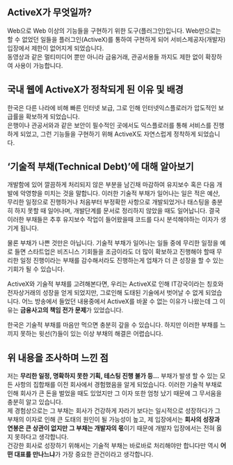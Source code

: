 ## ActiveX가 무엇일까?
Web으로 Web 이상의 기능들을 구현하기 위한 도구(플러그인)입니다.
Web만으로는 할 수 없었던 일들을 플러그인(ActiveX)를 통하여 구현하게 되어 서비스제공자(개발자)입장에서 제한이 없어지게 되었습니다.  
동영상과 같은 멀티미디어 뿐만 아니라 금융거래, 관공서용들 까지도 제한 없이 확장하여 사용이 가능합니다.

## 국내 웹에 ActiveX가 정착되게 된 이유 및 배경 
한국은 다른 나라에 비해 빠른 인터넷 보급, 그로 인해 인터넷익스플로러가 압도적인 보급률을 확보하게 되었습니다.  
은행이나 관공서와과 같은 보안이 필수적인 곳에서도 익스플로러를 통해 서비스를 진행하게 되었고, 그런 기능들을 구현하기 위해 ActiveX도 자연스럽게 정착하게 되었습니다.

## ‘기술적 부채(Technical Debt)’에 대해 알아보기
개발함에 있어 깔끔하게 처리되지 않은 부분을 남긴채 마감하여 유지보수 혹은 다음 개발에 악영향을 미치는 것을 말합니다.
이러한 기술적 부채가 일어나는 일은 적은 예산, 무리한 일정으로 진행하거나 처음부터 부정확한 사항으로 개발되었거나 태스팅을 충분히 하지 못할 때 일어나며, 개발단계를 문서로 정리하지 않았을 때도 일어납니다.
결국 이러한 부채들은 추후 유지보수 작업이 들어왔을때 코드를 다시 분석해야하는 이자가 생기게 됩니다.

물론 부채가 나쁜 것만은 아닙니다.
기술적 부채가 일어나는 일들 중에 무리한 일정을 예로 들면 스타트업은 비즈니스 기회들을 조금이라도 더 많이 확보하고 진행해야 할때 무리한 일정 진행이라는 부채를 감수해서라도 진행하는게 업채가 더 큰 성장을 할 수 있는 기회가 될 수 있습니다.

ActiveX와 기술적 부채를 고려해본다면,
우리는 ActiveX로 인해 IT강국이라는 칭호와 전자상거래의 성장을 얻게 되었지만, 그로인해 도태된 기술에서 벗어날 수 없게 되었습니다.
어느 방송에서 들었던 내용중에서 ActiveX를 바꿀 수 없는 이유가 나왔는데 그 이유는 **금융사고의 책임 전가 문제**가 있었습니다.

한국은 기술적 부채를 마음만 먹으면 충분히 갚을 수 있습니다. 하지만 이러한 부채를 느끼지 못하는 윗선(?)들이 있는 이상 부채의 해결은 어렵습니다.

## 위 내용을 조사하며 느낀 점

저는 **무리한 일정, 명확하지 못한 기획, 테스팅 진행 불가 등...** 부채가 발생 할 수 있는 모든 사항의 집합채를 이전 회사에서 경험했음을 알게 되었습니다.
이러한 기술적 부채로 인해 회사가 큰 돈을 벌었을 때도 있었지만 그 이자 또한 엄청 났기 때문에 그 무서움을 충분히 알고 있습니다.  
제 경험상으로는 그 부채는 회사가 건강하게 자라기 보다는 일시적으로 성장하다가 그 부채의 이자로 인해 큰 도태의 원인이 될 가능성이 높고, 제 입장에서는 **회사의 성장과 연봉은 큰 상관이 없지만 그 부채는 개발자의 몫**이기 때문에 개발자 입장에서는 전혀 옳지 못하다고 생각합니다.  
 건강한 회사로 성장하기 위해서는 기술적 부채는 바로바로 처리해야만 합니다만 역시 **어떤 대표를 만나느냐**가 가장 중요한 관건이라고 생각합니다.